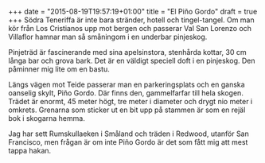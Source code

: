 +++
date = "2015-08-19T19:57:19+01:00"
title = "El Piño Gordo"
draft = true
+++
Södra Teneriffa är inte bara stränder, hotell och tingel-tangel. Om man kör från Los Cristianos upp mot bergen och passerar Val San Lorenzo och Villaflor hamnar man så småningom i en underbar pinjeskog.

Pinjeträd är fascinerande med sina apelsinstora, stenhårda kottar, 30 cm långa bar och grova bark. Det är en väldigt speciell doft i en pinjeskog. Den påminner mig lite om en bastu.

Längs vägen mot Teide passerar man en parkeringsplats och en ganska oanselig skylt, Piño Gordo. Där finns den, gammelfarfar till hela skogen. Trädet är enormt, 45 meter högt, tre meter i diameter och drygt nio meter i omkrets. Grenarna som sticker ut en bit upp på stammen är som en rejäl bok i skogarna hemma.

Jag har sett Rumskullaeken i Småland och träden i Redwood, utanför San Francisco, men frågan är om inte Piño Gordo är det som fått mig att mest tappa  hakan.
